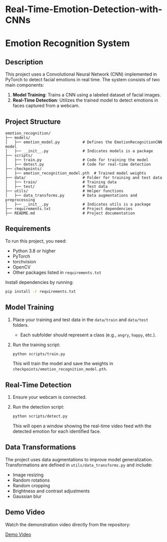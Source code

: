 # Real-Time-Emotion-Detection-with-CNNs

# Emotion Recognition System

## Description
This project uses a Convolutional Neural Network (CNN) implemented in PyTorch to detect facial emotions in real time. The system consists of two main components:

1. **Model Training**: Trains a CNN using a labeled dataset of facial images.
2. **Real-Time Detection**: Utilizes the trained model to detect emotions in faces captured from a webcam.

## Project Structure
```
emotion_recognition/
├── models/
│   ├── emotion_model.py          # Defines the EmotionRecognitionCNN model
│   ├── __init__.py               # Indicates models is a package
├── scripts/
│   ├── train.py                  # Code for training the model
│   ├── detect.py                 # Code for real-time detection
├── checkpoints/
│   ├── emotion_recognition_model.pth  # Trained model weights
├── data/                         # Folder for training and test data
│   ├── train/                    # Training data
│   ├── test/                     # Test data
├── utils/                        # Helper functions
│   ├── data_transforms.py        # Data augmentations and preprocessing
│   ├── __init__.py               # Indicates utils is a package
├── requirements.txt              # Project dependencies
├── README.md                     # Project documentation
```

## Requirements
To run this project, you need:

- Python 3.8 or higher
- PyTorch
- torchvision
- OpenCV
- Other packages listed in `requirements.txt`

Install dependencies by running:
```bash
pip install -r requirements.txt
```

## Model Training

1. Place your training and test data in the `data/train` and `data/test` folders.
   - Each subfolder should represent a class (e.g., `angry`, `happy`, etc.).

2. Run the training script:
   ```bash
   python scripts/train.py
   ```

   This will train the model and save the weights in `checkpoints/emotion_recognition_model.pth`.

## Real-Time Detection

1. Ensure your webcam is connected.

2. Run the detection script:
   ```bash
   python scripts/detect.py
   ```

   This will open a window showing the real-time video feed with the detected emotion for each identified face.

## Data Transformations
The project uses data augmentations to improve model generalization. Transformations are defined in `utils/data_transforms.py` and include:

- Image resizing
- Random rotations
- Random cropping
- Brightness and contrast adjustments
- Gaussian blur

## Demo Video
Watch the demonstration video directly from the repository:

[Demo Video](media/DEMO.mp4)


